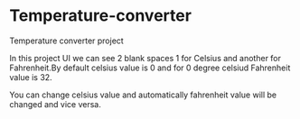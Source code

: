 # Temperature-converter

Temperature converter project

In this project UI we can see 2 blank spaces 1 for Celsius and another for Fahrenheit.By default celsius value is 0 and for 0 degree celsiud Fahrenheit value is 32.

You can change celsius value and automatically fahrenheit value will be changed and vice versa.
